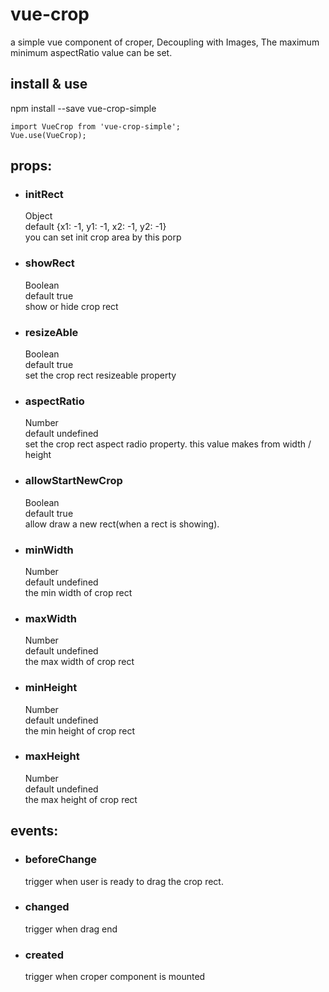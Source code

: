 # vue-crop
a simple vue component of croper,  Decoupling with Images, The maximum minimum aspectRatio value can be set.

## install & use
npm install --save vue-crop-simple

    import VueCrop from 'vue-crop-simple';
    Vue.use(VueCrop);

## props:
+ ### initRect
    Object  
    default {x1: -1, y1: -1, x2: -1, y2: -1}  
    you can set init crop area by this porp
+ ### showRect
    Boolean  
    default true  
    show or hide crop rect
+ ### resizeAble
    Boolean  
    default true  
    set the crop rect resizeable property
+ ### aspectRatio
    Number  
    default undefined  
    set the crop rect aspect radio property. this value makes from width / height
+ ### allowStartNewCrop
    Boolean  
    default true  
    allow draw a new rect(when a rect is showing).
+ ### minWidth
    Number  
    default undefined  
    the min width of crop rect
+ ### maxWidth
    Number  
    default undefined  
    the max width of crop rect
+ ### minHeight
    Number  
    default undefined  
    the min height of crop rect
+ ### maxHeight
    Number  
    default undefined  
    the max height of crop rect
## events:
+ ### beforeChange
    trigger when user is ready to drag the crop rect.
+ ### changed
    trigger when drag end
+ ### created
    trigger when croper component is mounted